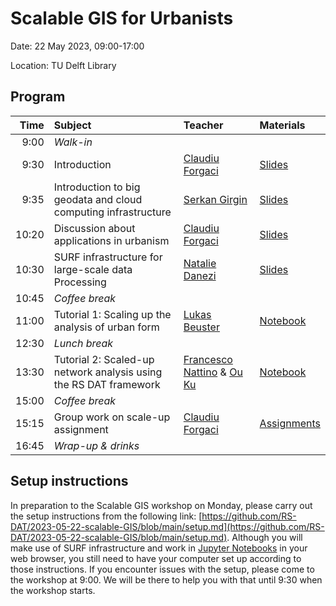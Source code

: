# Scalable GIS for Urbanists

Date: 22 May 2023, 09:00-17:00 

Location: TU Delft Library

## Program

| Time | Subject | Teacher | Materials |
|--:|:--|:--|:--|
| 9:00 | _Walk-in_ | | |
| 9:30 | Introduction | [Claudiu Forgaci](https://www.esciencecenter.nl/claudiu-forgaci/) | [Slides]() |
| 9:35 | Introduction to big geodata and cloud computing infrastructure | [Serkan Girgin](https://people.utwente.nl/s.girgin) | [Slides]() |
| 10:20 | Discussion about applications in urbanism | [Claudiu Forgaci](https://www.esciencecenter.nl/claudiu-forgaci/) | [Slides]() |
| 10:30 | SURF infrastructure for large-scale data Processing | [Natalie Danezi](https://www.surf.nl/data-van-buitenaardse-proporties) | [Slides]() |
| 10:45 | _Coffee break_ | | |
| 11:00 | Tutorial 1: Scaling up the analysis of urban form | [Lukas Beuster](https://3d.bk.tudelft.nl/lbeuster/) | [Notebook](https://github.com/lukasbeuster/3dgeo_scalable_gis) |
| 12:30 | _Lunch break_ | | |
| 13:30 | Tutorial 2: Scaled-up network analysis using the RS DAT framework | [Francesco Nattino](https://www.esciencecenter.nl/team/dr-francesco-nattino/) & [Ou Ku](https://www.esciencecenter.nl/team/ou-ku-msc/) | [Notebook]() |
| 15:00 | _Coffee break_ | | |
| 15:15 | Group work on scale-up assignment | [Claudiu Forgaci](https://www.esciencecenter.nl/claudiu-forgaci/) | [Assignments]() |
| 16:45 | _Wrap-up & drinks_ | | |


## Setup instructions

In preparation to the Scalable GIS workshop on Monday, please carry out the setup instructions from the following link: [https://github.com/RS-DAT/2023-05-22-scalable-GIS/blob/main/setup.md](https://github.com/RS-DAT/2023-05-22-scalable-GIS/blob/main/setup.md). Although you will make use of SURF infrastructure and work in [Jupyter Notebooks](https://jupyter.org/) in your web browser, you still need to have your computer set up according to those instructions. If you encounter issues with the setup, please come to the workshop at 9:00. We will be there to help you with that until 9:30 when the workshop starts.

